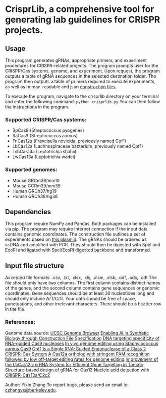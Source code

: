 # CrisprLib, a comprehensive tool for generating lab guidelines for CRISPR projects.

## Usage
This program generates gRNAs, appropriate primers, and experiment procedures for CRISPR-related projects. The program prompts user for the CRISPR/Cas systems, genome, and experiment. Upon request, the program outputs a table of gRNA sequences in the selected destination folder. The program then outputs a table of primers required to execute experiments, as well as human-readable and json [construction files](https://doi.org/10.1101/2023.06.28.546630).

To execute the program, navigate to the crisprlib directory on your terminal and enter the following command:
```python crisprlib.py```
You can then follow the instructions in the program.

### Supported CRISPR/Cas systems:
- SpCas9 (Streptococcus pyogenes)
- SaCas9 (Streptococcus aureus)
- FnCas12a (Francisella novicida, previously named Cpf1)
- LbCas12a (Lachnospiraceae bacterium, previously named Cpf1)
- LshCas13a (Leptotrichia shahii)
- LwCas13a (Leptotrichia wadei)
### Supported genomes:
- Mouse GRCm38/mm10
- Mouse GCRm39/mm39
- Human GRCh37/hg19
- Human GRCh38/hg38

## Dependencies
This program require NumPy and Pandas. Both packages can be installed via pip.
The program may require Internet connection if the input data contains genomic coordinates.
The construction file outlines a set of experiments based on [this plasmid](https://www.addgene.org/62226/). The gRNAs should be ordered as ssDNA and amplified with PCR. They should then be digested with SpeI and EcoRI and ligated with SpeI/EcoRI digested backbone and transformed.

## Input file structure
Accepted file formats: .csv, .txt, .xlsx, .xls, .xlsm, .xlsb, .odf, .ods, .odt
The file should only have two columns. The first column contains distinct names of the genes, and the second column contains gene sequences or genomic coordinates. Gene sequences should be at least 30 nucleotides long and should only include A/T/C/G. Your data should be free of space, punctuations, and other irrelevant characters. There should be a header row in the file.

### References:
Genome data source: [UCSC Genome Browser](https://genome.ucsc.edu)
[Enabling AI in Synthetic Biology through Construction File Specification](https://doi.org/10.1101/2023.06.28.546630)
[DNA targeting specificity of RNA-guided Cas9 nucleases](https://doi.org/10.1038/nbt.2647)
[In vivo genome editing using Staphylococcus aureus Cas9](https://doi.org/10.1038/nature14299)
[Cpf1 Is a Single RNA-Guided Endonuclease of a Class 2 CRISPR-Cas System](https://doi.org/10.1016/j.cell.2015.09.038)
[A Cas12a ortholog with stringent PAM recognition followed by low off-target editing rates for genome editing](https://doi.org/10.1186/s13059-020-01989-2)
[Improvement of the LbCas12a-crRNA System for Efficient Gene Targeting in Tomato](https://doi.org/10.3389/fpls.2021.722552)
[Structure-based design of gRNA for Cas13](https://doi.org/10.1038/s41598-020-68459-4)
[Nucleic acid detection with CRISPR-Cas13a/C2c2](https://doi.org/10.1126/science.aam9321)

Author: Yixin Zhang
To report bugs, please send an email to czhangyx@berkeley.edu.